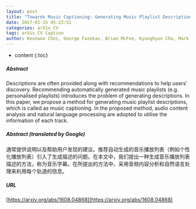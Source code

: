 ```yaml
---
layout: post
title: "Towards Music Captioning: Generating Music Playlist Descriptions"
date: 2017-01-15 05:23:51
categories: arXiv_CV
tags: arXiv_CV Caption
author: Keunwoo Choi, George Fazekas, Brian McFee, Kyunghyun Cho, Mark Sandler
---
```


* content
{:toc}

##### Abstract
Descriptions are often provided along with recommendations to help users' discovery. Recommending automatically generated music playlists (e.g. personalised playlists) introduces the problem of generating descriptions. In this paper, we propose a method for generating music playlist descriptions, which is called as music captioning. In the proposed method, audio content analysis and natural language processing are adopted to utilise the information of each track.

##### Abstract (translated by Google)
通常提供说明以及帮助用户发现的建议。推荐自动生成的音乐播放列表（例如个性化播放列表）引入了生成描述的问题。在本文中，我们提出一种生成音乐播放列表描述的方法，称为音乐字幕。在所提出的方法中，采用音频内容分析和自然语言处理来利用每个轨道的信息。

##### URL
[https://arxiv.org/abs/1608.04868](https://arxiv.org/abs/1608.04868)

